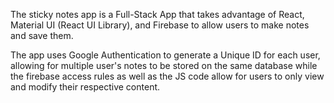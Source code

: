 The sticky notes app is a Full-Stack App that takes advantage of React, Material UI (React UI Library), and Firebase to allow users to make notes and save them.

The app uses Google Authentication to generate a Unique ID for each user, allowing for multiple user's notes to be stored on the same database while the firebase access rules as well as the JS code allow for users to only view and modify their respective content.
